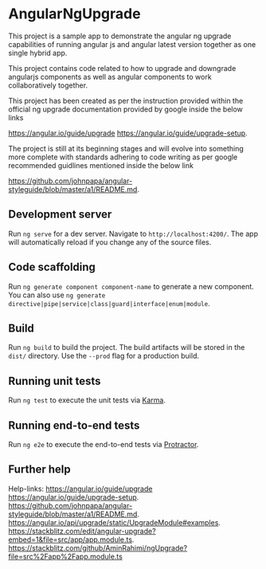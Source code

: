 # AngularNgUpgrade

This project is a sample app to demonstrate the angular ng upgrade capabilities of running angular js and angular latest version together as one single hybrid app.

This project contains code related to how to upgrade and downgrade angularjs components as well as angular components to work collaboratively together.

This project has been created as per the instruction provided within the official ng upgrade documentation provided by google inside the below links

https://angular.io/guide/upgrade
https://angular.io/guide/upgrade-setup.

The project is still at its beginning stages and will evolve into something more complete with standards adhering to code writing as per google recommended guidlines mentioned inside the below link

https://github.com/johnpapa/angular-styleguide/blob/master/a1/README.md.

## Development server

Run `ng serve` for a dev server. Navigate to `http://localhost:4200/`. The app will automatically reload if you change any of the source files.

## Code scaffolding

Run `ng generate component component-name` to generate a new component. You can also use `ng generate directive|pipe|service|class|guard|interface|enum|module`.

## Build

Run `ng build` to build the project. The build artifacts will be stored in the `dist/` directory. Use the `--prod` flag for a production build.

## Running unit tests

Run `ng test` to execute the unit tests via [Karma](https://karma-runner.github.io).

## Running end-to-end tests

Run `ng e2e` to execute the end-to-end tests via [Protractor](http://www.protractortest.org/).

## Further help

Help-links:
https://angular.io/guide/upgrade
https://angular.io/guide/upgrade-setup.
https://github.com/johnpapa/angular-styleguide/blob/master/a1/README.md.
https://angular.io/api/upgrade/static/UpgradeModule#examples.
https://stackblitz.com/edit/angular-upgrade?embed=1&file=src/app/app.module.ts.
https://stackblitz.com/github/AminRahimi/ngUpgrade?file=src%2Fapp%2Fapp.module.ts
